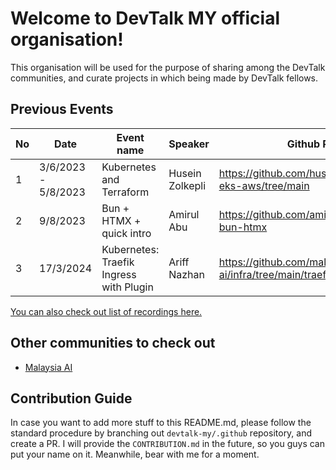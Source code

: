 # Welcome to DevTalk MY official organisation!

This organisation will be used for the purpose of sharing among the DevTalk communities, and curate projects in which being made by DevTalk fellows.

## Previous Events

|No|Date|Event name|Speaker|Github Repository|
|--|----|----------|-------|-----------------|
|1| 3/6/2023 - 5/8/2023 | Kubernetes and Terraform | Husein Zolkepli | https://github.com/huseinzolkepli05/terraform-eks-aws/tree/main |
|2| 9/8/2023 | Bun + HTMX + quick intro | Amirul Abu | https://github.com/amirulabu/blog-comment-bun-htmx |
|3| 17/3/2024 | Kubernetes: Traefik Ingress with Plugin | Ariff Nazhan | https://github.com/malaysia-ai/infra/tree/main/traefik-proxy |

[You can also check out list of recordings here.](https://ismi-abbas.notion.site/0ccf3a3d1b494dde9cb2b77571fb9587?v=e9e9f65a33b9497694ff4ceb5c31a6bb)

## Other communities to check out

- [Malaysia AI](https://github.com/malaysia-ai)

## Contribution Guide

In case you want to add more stuff to this README.md, please follow the standard procedure by branching out `devtalk-my/.github` repository, and create a PR. I will provide the `CONTRIBUTION.md` in the future, so you guys can put your name on it. Meanwhile, bear with me for a moment.
